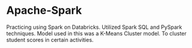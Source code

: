 # Apache-Spark
Practicing using Spark on Databricks.
Utilized Spark SQL and PySpark techniques.
Model used in this was a K-Means Cluster model. To cluster student scores in certain activities.
